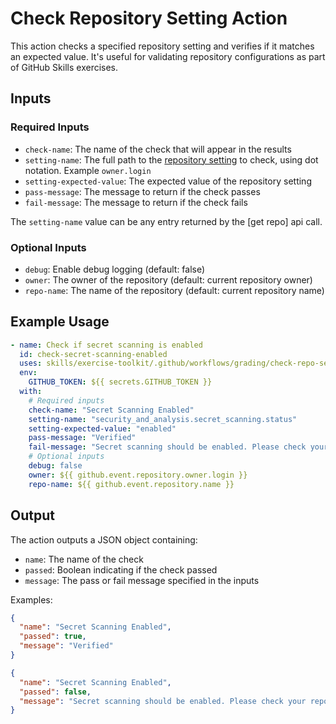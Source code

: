 # Check Repository Setting Action

This action checks a specified repository setting and verifies if it matches an expected value. It's useful for validating repository configurations as part of GitHub Skills exercises.

## Inputs

### Required Inputs

- `check-name`: The name of the check that will appear in the results
- `setting-name`: The full path to the [repository setting](https://docs.github.com/en/rest/repos/repos?apiVersion=2022-11-28#get-a-repository) to check, using dot notation. Example `owner.login`
- `setting-expected-value`: The expected value of the repository setting
- `pass-message`: The message to return if the check passes
- `fail-message`: The message to return if the check fails

The `setting-name` value can be any entry returned by the [get repo] api call.

### Optional Inputs

- `debug`: Enable debug logging (default: false)
- `owner`: The owner of the repository (default: current repository owner)
- `repo-name`: The name of the repository (default: current repository name)

## Example Usage

```yml
- name: Check if secret scanning is enabled
  id: check-secret-scanning-enabled
  uses: skills/exercise-toolkit/.github/workflows/grading/check-repo-setting@cwb
  env:
    GITHUB_TOKEN: ${{ secrets.GITHUB_TOKEN }}
  with:
    # Required inputs
    check-name: "Secret Scanning Enabled"
    setting-name: "security_and_analysis.secret_scanning.status"
    setting-expected-value: "enabled"
    pass-message: "Verified"
    fail-message: "Secret scanning should be enabled. Please check your repository settings."
    # Optional inputs
    debug: false
    owner: ${{ github.event.repository.owner.login }}
    repo-name: ${{ github.event.repository.name }}
```

## Output

The action outputs a JSON object containing:

- `name`: The name of the check
- `passed`: Boolean indicating if the check passed
- `message`: The pass or fail message specified in the inputs

Examples:

```json
{
  "name": "Secret Scanning Enabled",
  "passed": true,
  "message": "Verified"
}
```

```json
{
  "name": "Secret Scanning Enabled",
  "passed": false,
  "message": "Secret scanning should be enabled. Please check your repository settings."
}
```
